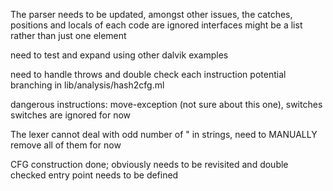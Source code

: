 The parser needs to be updated, amongst other issues, 
the catches, positions and locals of each code are ignored
interfaces might be a list rather than just one element


need to test and expand using other dalvik examples

need to handle throws and double check each instruction potential branching in lib/analysis/hash2cfg.ml


dangerous instructions: move-exception (not sure about this one), switches 
switches are ignored for now


The lexer cannot deal with odd number of " in strings, need to MANUALLY remove all of them for now

CFG construction done; obviously needs to be revisited and double checked
entry point needs to be defined